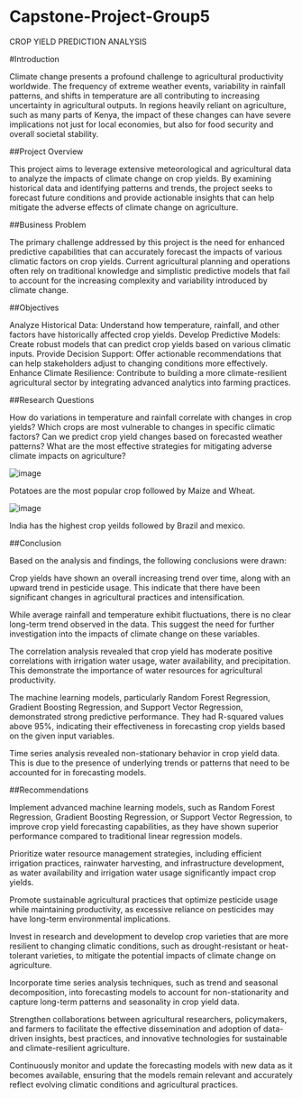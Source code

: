# Capstone-Project-Group5
CROP YIELD PREDICTION ANALYSIS


#Introduction

Climate change presents a profound challenge to agricultural productivity worldwide. The frequency of extreme weather events, variability in rainfall patterns, and shifts in temperature are all contributing to increasing uncertainty in agricultural outputs. In regions heavily reliant on agriculture, such as many parts of Kenya, the impact of these changes can have severe implications not just for local economies, but also for food security and overall societal stability.

##Project Overview

This project aims to leverage extensive meteorological and agricultural data to analyze the impacts of climate change on crop yields. By examining historical data and identifying patterns and trends, the project seeks to forecast future conditions and provide actionable insights that can help mitigate the adverse effects of climate change on agriculture.

##Business Problem

The primary challenge addressed by this project is the need for enhanced predictive capabilities that can accurately forecast the impacts of various climatic factors on crop yields. Current agricultural planning and operations often rely on traditional knowledge and simplistic predictive models that fail to account for the increasing complexity and variability introduced by climate change.


##Objectives

Analyze Historical Data: Understand how temperature, rainfall, and other factors have historically affected crop yields. Develop Predictive Models: Create robust models that can predict crop yields based on various climatic inputs. Provide Decision Support: Offer actionable recommendations that can help stakeholders adjust to changing conditions more effectively. Enhance Climate Resilience: Contribute to building a more climate-resilient agricultural sector by integrating advanced analytics into farming practices.

##Research Questions

How do variations in temperature and rainfall correlate with changes in crop yields?
Which crops are most vulnerable to changes in specific climatic factors?
Can we predict crop yield changes based on forecasted weather patterns?
What are the most effective strategies for mitigating adverse climate impacts on agriculture?

![image](https://github.com/ckisaulu/Capstone-Project-Group5/assets/144617637/b24286be-e854-4192-9e76-49e99075854f)

Potatoes are the most popular crop followed by Maize and Wheat.

![image](https://github.com/ckisaulu/Capstone-Project-Group5/assets/144617637/e973e3a1-a595-4af7-bb4b-1a1e37d9a11d)

India has the highest crop yeilds followed by Brazil and mexico.

##Conclusion

Based on the analysis and findings, the following conclusions were drawn:

Crop yields have shown an overall increasing trend over time, along with an upward trend in pesticide usage. This indicate that there have been significant changes in agricultural practices and intensification.

While average rainfall and temperature exhibit fluctuations, there is no clear long-term trend observed in the data. This suggest the need for further investigation into the impacts of climate change on these variables.

The correlation analysis revealed that crop yield has moderate positive correlations with irrigation water usage, water availability, and precipitation. This demonstrate the importance of water resources for agricultural productivity.

The machine learning models, particularly Random Forest Regression, Gradient Boosting Regression, and Support Vector Regression, demonstrated strong predictive performance. They had R-squared values above 95%, indicating their effectiveness in forecasting crop yields based on the given input variables.

Time series analysis revealed non-stationary behavior in crop yield data. This is due to the presence of underlying trends or patterns that need to be accounted for in forecasting models.

##Recommendations

Implement advanced machine learning models, such as Random Forest Regression, Gradient Boosting Regression, or Support Vector Regression, to improve crop yield forecasting capabilities, as they have shown superior performance compared to traditional linear regression models.

Prioritize water resource management strategies, including efficient irrigation practices, rainwater harvesting, and infrastructure development, as water availability and irrigation water usage significantly impact crop yields.

Promote sustainable agricultural practices that optimize pesticide usage while maintaining productivity, as excessive reliance on pesticides may have long-term environmental implications.

Invest in research and development to develop crop varieties that are more resilient to changing climatic conditions, such as drought-resistant or heat-tolerant varieties, to mitigate the potential impacts of climate change on agriculture.

Incorporate time series analysis techniques, such as trend and seasonal decomposition, into forecasting models to account for non-stationarity and capture long-term patterns and seasonality in crop yield data.

Strengthen collaborations between agricultural researchers, policymakers, and farmers to facilitate the effective dissemination and adoption of data-driven insights, best practices, and innovative technologies for sustainable and climate-resilient agriculture.

Continuously monitor and update the forecasting models with new data as it becomes available, ensuring that the models remain relevant and accurately reflect evolving climatic conditions and agricultural practices.

